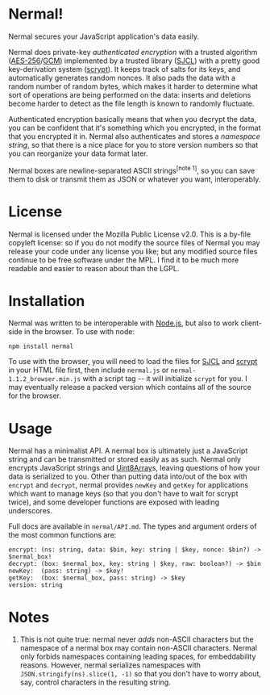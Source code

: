# Nermal!
Nermal secures your JavaScript application's data easily.

Nermal does private-key *authenticated encryption* with a trusted algorithm 
([AES-256][aes]/[GCM][gcm]) implemented by a trusted library ([SJCL][sjcl]) with
a pretty good key-derivation system ([scrypt][scrypt]). It keeps track of salts
for its keys, and automatically generates random nonces. It also pads the data 
with a random number of random bytes, which makes it harder to determine what 
sort of operations are being performed on the data: inserts and deletions become
harder to detect as the file length is known to randomly fluctuate.

Authenticated encryption basically means that when you decrypt the data, you can
be confident that it's something which you encrypted, in the format that you
encrypted it in. Nermal also authenticates and stores a *namespace string*, so
that there is a nice place for you to store version numbers so that you can
reorganize your data format later.

Nermal boxes are newline-separated ASCII strings<sup>[note 1]</sup>, so you can
save them to disk or transmit them as JSON or whatever you want, interoperably.

# License
Nermal is licensed under the Mozilla Public License v2.0. This is a by-file
copyleft license: so if you do not modify the source files of Nermal you may
release your code under any license you like; but any modified source files 
continue to be free software under the MPL. I find it to be much more readable
and easier to reason about than the LGPL.

# Installation
Nermal was written to be interoperable with [Node.js][node], but also to work
client-side in the browser. To use with node:

    npm install nermal

To use with the browser, you will need to load the files for [SJCL][sjcl] and
[scrypt][scrypt] in your HTML file first, then include `nermal.js` or 
`nermal-1.1.2_browser.min.js` with a script tag -- it will initialize `scrypt`
for you. I may eventually release a packed version which contains all of the 
source for the browser.

# Usage
Nermal has a minimalist API. A nermal box is ultimately just a JavaScript 
string and can be transmitted or stored easily as as such. Nermal
only encrypts JavaScript strings and [Uint8Array][uint8]s, leaving questions of
how your data is serialized to you. Other than putting data into/out of the box
with `encrypt` and `decrypt`, nermal provides `newKey` and `getKey` for
applications which want to manage keys (so that you don't have to wait for
scrypt twice), and some developer functions are exposed with leading
underscores.

Full docs are available in `nermal/API.md`. The types and argument orders of the
most common functions are:

    encrypt: (ns: string, data: $bin, key: string | $key, nonce: $bin?) -> $nermal_box!
    decrypt: (box: $nermal_box, key: string | $key, raw: boolean?) -> $bin
    newKey:  (pass: string) -> $key!
    getKey:  (box: $nermal_box, pass: string) -> $key
    version: string

# Notes
1.  This is not quite true: nermal never *adds* non-ASCII characters but the 
    namespace of a nermal box may contain non-ASCII characters. Nermal only
    forbids namespaces containing leading spaces, for embeddability reasons.
    However, nermal serializes namespaces with `JSON.stringify(ns).slice(1, -1)`
    so that you don't have to worry about, say, control characters in the
    resulting string.

[aes]:  https://en.wikipedia.org/wiki/Advanced_Encryption_Standard "Advanced Encryption Standard"
[gcm]:  https://en.wikipedia.org/wiki/Galois/Counter_Mode          "Galois/Counter Mode"
[sjcl]: https://github.com/bitwiseshiftleft/sjcl                   "Stanford JavaScript Crypto Library"
[scrypt]: https://github.com/tonyg/js-scrypt                       "Emscripten-compiled scrypt"
[node]: http://nodejs.org/                                         "node.js"
[uint8]: https://developer.mozilla.org/en-US/docs/Web/API/Uint8Array "Uint8Array - Web API interfaces | MDN"
